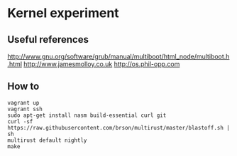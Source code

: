 # Kernel experiment

## Useful references

http://www.gnu.org/software/grub/manual/multiboot/html_node/multiboot.h.html
http://www.jamesmolloy.co.uk
http://os.phil-opp.com

## How to

```
vagrant up
vagrant ssh
sudo apt-get install nasm build-essential curl git
curl -sf https://raw.githubusercontent.com/brson/multirust/master/blastoff.sh | sh
multirust default nightly
make
```
